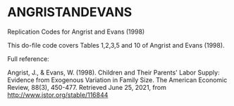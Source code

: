 # ANGRISTANDEVANS
Replication Codes for Angrist and Evans (1998)

This do-file code covers Tables 1,2,3,5 and 10 of Angrist and Evans (1998).

Full reference:

Angrist, J., & Evans, W. (1998). Children and Their Parents' Labor Supply: Evidence from Exogenous Variation in Family Size.
The American Economic Review, 88(3), 450-477. Retrieved June 25, 2021, from http://www.jstor.org/stable/116844
